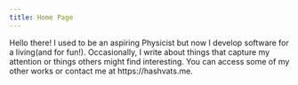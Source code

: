 ```yaml
---
title: Home Page
---
```


<section>
    <p class="">
        Hello there! I used to be an aspiring Physicist but now I
        develop software for a living(and for fun!). Occasionally, I
        write about things that capture my attention or things
        others might find interesting. You can access some of my
        other works or contact me at https://hashvats.me.
    </p>
    <!--
    <h2>Math, Physics and CS</h2>
    -->
</section>
<section
    class="full-width absolute max-h-full overflow-hidden row-span-full opacity-70 -z-10"
>
    <canvas id="my_image" class="overflow-hidden w-full h-full"></canvas>
</section>
